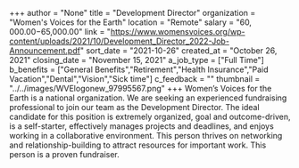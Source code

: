 +++
author = "None"
title = "Development Director"
organization = "Women's Voices for the Earth"
location = "Remote"
salary = "$60,000.00-$65,000.00"
link = "https://www.womensvoices.org/wp-content/uploads/2021/10/Development_Director_2022-Job-Announcement.pdf"
sort_date = "2021-10-26"
created_at = "October 26, 2021"
closing_date = "November 15, 2021"
a_job_type = ["Full Time"]
b_benefits = ["General Benefits","Retirement","Health Insurance","Paid Vacation","Dental","Vision","Sick time"]
c_feedback = ""
thumbnail = "../../images/WVElogonew_97995567.png"
+++
Women’s Voices for the Earth is a national organization. We are seeking an experienced fundraising professional to join our team as the Development Director. The ideal candidate for this position is extremely organized, goal and outcome-driven, is a self-starter, effectively manages projects and deadlines, and enjoys working in a collaborative environment. This person thrives on networking and relationship-building to attract resources for important work. This person is a
proven fundraiser.
